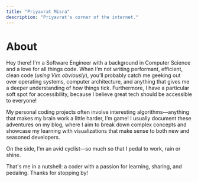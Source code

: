 ```yaml
---
title: "Priyavrat Misra"
description: "Priyavrat's corner of the internet."
---
```

# About
Hey there! I'm a Software Engineer with a background in Computer Science and a love for all things code. When I’m not writing performant, efficient, clean code (_using Vim obviously_), you’ll probably catch me geeking out over operating systems, computer architecture, and anything that gives me a deeper understanding of how things tick. Furthermore, I have a particular soft spot for accessibility, because I believe great tech should be accessible to everyone!

My personal coding projects often involve interesting algorithms—anything that makes my brain work a little harder, I’m game! I usually document these adventures on my blog, where I aim to break down complex concepts and showcase my learning with visualizations that make sense to both new and seasoned developers.

On the side, I’m an avid cyclist—so much so that I pedal to work, rain or shine.

That's me in a nutshell: a coder with a passion for learning, sharing, and pedaling. Thanks for stopping by!
